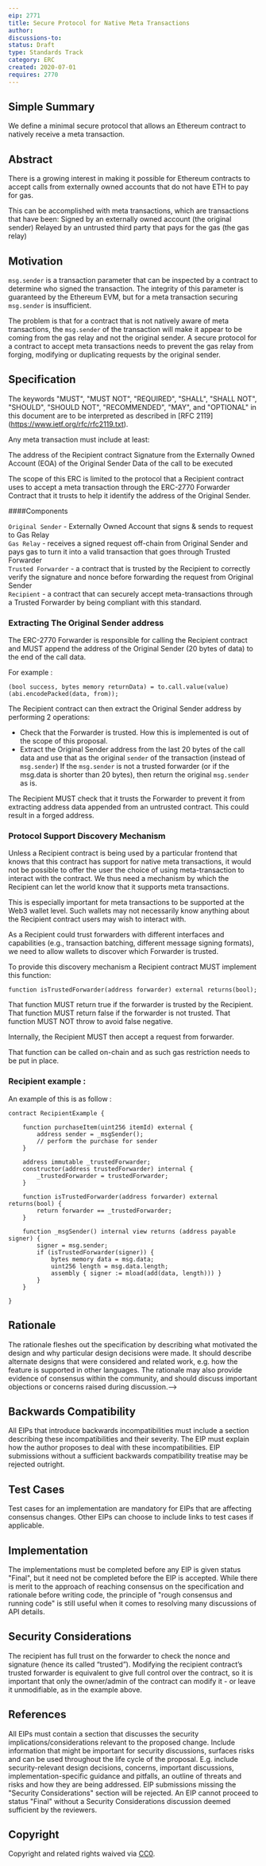 ```yaml
---
eip: 2771
title: Secure Protocol for Native Meta Transactions
author:
discussions-to: 
status: Draft
type: Standards Track
category: ERC
created: 2020-07-01
requires: 2770
---
```


## Simple Summary

We define a minimal secure protocol that allows an Ethereum contract to natively receive a meta transaction.

## Abstract

There is a growing interest in making it possible for Ethereum contracts to accept calls from externally owned accounts that do not have ETH to pay for gas. 

This can be accomplished with meta transactions, which are transactions that have been:
Signed by an externally owned account (the original sender)
Relayed by an untrusted third party that pays for the gas (the gas relay)

## Motivation

`msg.sender` is a transaction parameter that can be inspected by a contract to determine who signed the transaction. The integrity of this parameter is guaranteed by the Ethereum EVM, but for a meta transaction securing `msg.sender` is insufficient.

The problem is that for a contract that is not natively aware of meta transactions, the `msg.sender` of the transaction will make it appear to be coming from the gas relay and not the original sender. A secure protocol for a contract to accept meta transactions needs to prevent the gas relay from forging, modifying or duplicating requests by the original sender.

## Specification

The keywords "MUST", "MUST NOT", "REQUIRED", "SHALL", "SHALL NOT", "SHOULD", "SHOULD NOT", "RECOMMENDED", "MAY", and "OPTIONAL" in this document are to be interpreted as described in [RFC 2119] (https://www.ietf.org/rfc/rfc2119.txt).

Any meta transaction must include at least:

The address of the Recipient contract 
Signature from the Externally Owned Account (EOA) of the Original Sender
Data of the call to be executed

The scope of this ERC is limited to the protocol that a Recipient contract uses to accept a meta transaction through the ERC-2770 Forwarder Contract that it trusts to help it identify the address of the Original Sender.

####Components

`Original Sender` - Externally Owned Account that signs & sends to request to Gas Relay\
`Gas Relay` - receives a signed request off-chain from Original Sender and pays gas to turn it into a valid transaction that goes through Trusted Forwarder\
`Trusted Forwarder`  - a contract that is trusted by the Recipient to correctly verify the signature and nonce before forwarding the request from Original Sender\
`Recipient` - a contract that can securely accept meta-transactions through a Trusted Forwarder by being compliant with this standard.

### Extracting The Original Sender address

The ERC-2770 Forwarder is responsible for calling the Recipient contract and MUST append the address of the Original Sender (20 bytes of data) to the end of the call data.

For example :

```solidity
(bool success, bytes memory returnData) = to.call.value(value)(abi.encodePacked(data, from));
```

The Recipient contract can then extract the Original Sender address by performing 2 operations:
* Check that the Forwarder is trusted. How this is implemented is out of the scope of this proposal.
* Extract the Original Sender address from the last 20 bytes of the call data and use that as the original `sender` of the transaction (instead of `msg.sender`)
If the `msg.sender` is not a trusted forwarder (or if the msg.data is shorter than 20 bytes), then return the original `msg.sender` as is.

The Recipient MUST check that it trusts the Forwarder to prevent it from extracting address data appended from an untrusted contract. This could result in a forged address.

### Protocol Support Discovery Mechanism

Unless a Recipient contract is being used by a particular frontend that knows that this contract has support for native meta transactions,
it would not be possible to offer the user the choice of using meta-transaction to interact with the contract.
We thus need a mechanism by which the Recipient can let the world know that it supports meta transactions. 

This is especially important for meta transactions to be supported at the Web3 wallet level. Such wallets may not necessarily know anything about the Recipient contract users may wish to interact with.

As a Recipient could trust forwarders with different interfaces and capabilities (e.g., transaction batching, different message signing formats), we need to allow wallets to discover which Forwarder is trusted.

To provide this discovery mechanism a Recipient contract MUST implement this function:

```
function isTrustedForwarder(address forwarder) external returns(bool);
```

That function MUST return true if the forwarder is trusted by the Recipient.
That function MUST return false if the forwarder is not trusted.
That function MUST NOT throw to avoid false negative.

Internally, the Recipient MUST then accept a request from forwarder.

That function can be called on-chain and as such gas restriction needs to be put in place. 

###  Recipient example :

An example of this is as follow :

```solidity
contract RecipientExample {

    function purchaseItem(uint256 itemId) external {
        address sender = _msgSender();
        // perform the purchase for sender
    }

    address immutable _trustedForwarder;
    constructor(address trustedForwarder) internal {
        _trustedForwarder = trustedForwarder;
    }

    function isTrustedForwarder(address forwarder) external returns(bool) {
        return forwarder == _trustedForwarder;
    }

    function _msgSender() internal view returns (address payable signer) {
        signer = msg.sender;
        if (isTrustedForwarder(signer)) {
            bytes memory data = msg.data;
            uint256 length = msg.data.length;
            assembly { signer := mload(add(data, length))) }
        }    
    }

}
```

## Rationale
<!--The rationale fleshes out the specification by describing what motivated the design and why particular design decisions were made. It should describe alternate designs that were considered and related work, e.g. how the feature is supported in other languages. The rationale may also provide evidence of consensus within the community, and should discuss important objections or concerns raised during discussion.-->
The rationale fleshes out the specification by describing what motivated the design and why particular design decisions were made. It should describe alternate designs that were considered and related work, e.g. how the feature is supported in other languages. The rationale may also provide evidence of consensus within the community, and should discuss important objections or concerns raised during discussion.-->

## Backwards Compatibility
<!--All EIPs that introduce backwards incompatibilities must include a section describing these incompatibilities and their severity. The EIP must explain how the author proposes to deal with these incompatibilities. EIP submissions without a sufficient backwards compatibility treatise may be rejected outright.-->
All EIPs that introduce backwards incompatibilities must include a section describing these incompatibilities and their severity. The EIP must explain how the author proposes to deal with these incompatibilities. EIP submissions without a sufficient backwards compatibility treatise may be rejected outright.

## Test Cases
<!--Test cases for an implementation are mandatory for EIPs that are affecting consensus changes. Other EIPs can choose to include links to test cases if applicable.-->
Test cases for an implementation are mandatory for EIPs that are affecting consensus changes. Other EIPs can choose to include links to test cases if applicable.

## Implementation
<!--The implementations must be completed before any EIP is given status "Final", but it need not be completed before the EIP is accepted. While there is merit to the approach of reaching consensus on the specification and rationale before writing code, the principle of "rough consensus and running code" is still useful when it comes to resolving many discussions of API details.-->
The implementations must be completed before any EIP is given status "Final", but it need not be completed before the EIP is accepted. While there is merit to the approach of reaching consensus on the specification and rationale before writing code, the principle of "rough consensus and running code" is still useful when it comes to resolving many discussions of API details.

## Security Considerations

The recipient has full trust on the forwarder to check the nonce and signature (hence its called “trusted”). 
Modifying the recipient contract’s trusted forwarder is equivalent to give full control over the contract, so it is important that only the owner/admin of the contract can modify it - or leave it unmodifiable, as in the example above.

## References
<!--All EIPs must contain a section that discusses the security implications/considerations relevant to the proposed change. Include information that might be important for security discussions, surfaces risks and can be used throughout the life cycle of the proposal. E.g. include security-relevant design decisions, concerns, important discussions, implementation-specific guidance and pitfalls, an outline of threats and risks and how they are being addressed. EIP submissions missing the "Security Considerations" section will be rejected. An EIP cannot proceed to status "Final" without a Security Considerations discussion deemed sufficient by the reviewers.-->
All EIPs must contain a section that discusses the security implications/considerations relevant to the proposed change. Include information that might be important for security discussions, surfaces risks and can be used throughout the life cycle of the proposal. E.g. include security-relevant design decisions, concerns, important discussions, implementation-specific guidance and pitfalls, an outline of threats and risks and how they are being addressed. EIP submissions missing the "Security Considerations" section will be rejected. An EIP cannot proceed to status "Final" without a Security Considerations discussion deemed sufficient by the reviewers.

## Copyright
Copyright and related rights waived via [CC0](https://creativecommons.org/publicdomain/zero/1.0/).

